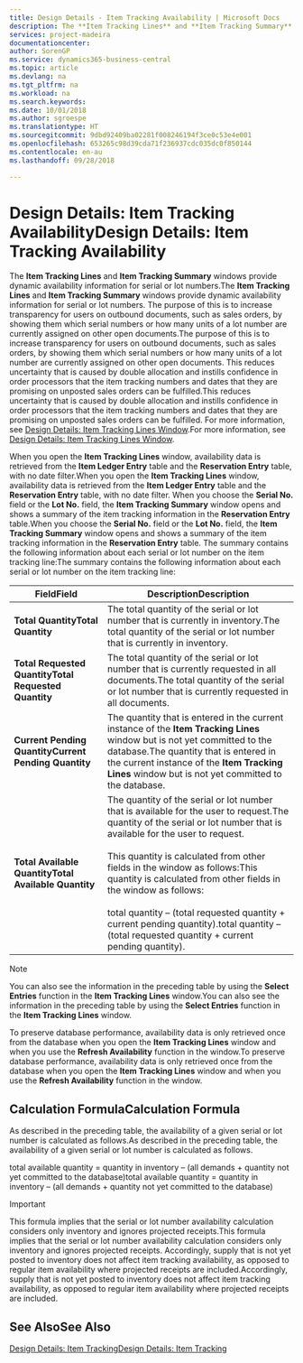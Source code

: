 ```yaml
---
title: Design Details - Item Tracking Availability | Microsoft Docs
description: The **Item Tracking Lines** and **Item Tracking Summary** windows provide dynamic availability information for serial or lot numbers. The purpose of this is to increase transparency for users on outbound documents, such as sales orders, by showing them which serial numbers or how many units of a lot number are currently assigned on other open documents. This reduces uncertainty that is caused by double allocation and instills confidence in order processors that the item tracking numbers and dates that they are promising on unposted sales orders can be fulfilled.
services: project-madeira
documentationcenter: 
author: SorenGP
ms.service: dynamics365-business-central
ms.topic: article
ms.devlang: na
ms.tgt_pltfrm: na
ms.workload: na
ms.search.keywords: 
ms.date: 10/01/2018
ms.author: sgroespe
ms.translationtype: HT
ms.sourcegitcommit: 9dbd92409ba02281f008246194f3ce0c53e4e001
ms.openlocfilehash: 653265c98d39cda71f236937cdc035dc0f850144
ms.contentlocale: en-au
ms.lasthandoff: 09/28/2018

---
```

# <a name="design-details-item-tracking-availability"></a><span data-ttu-id="a7159-105">Design Details: Item Tracking Availability</span><span class="sxs-lookup"><span data-stu-id="a7159-105">Design Details: Item Tracking Availability</span></span>
<span data-ttu-id="a7159-106">The **Item Tracking Lines** and **Item Tracking Summary** windows provide dynamic availability information for serial or lot numbers.</span><span class="sxs-lookup"><span data-stu-id="a7159-106">The **Item Tracking Lines** and **Item Tracking Summary** windows provide dynamic availability information for serial or lot numbers.</span></span> <span data-ttu-id="a7159-107">The purpose of this is to increase transparency for users on outbound documents, such as sales orders, by showing them which serial numbers or how many units of a lot number are currently assigned on other open documents.</span><span class="sxs-lookup"><span data-stu-id="a7159-107">The purpose of this is to increase transparency for users on outbound documents, such as sales orders, by showing them which serial numbers or how many units of a lot number are currently assigned on other open documents.</span></span> <span data-ttu-id="a7159-108">This reduces uncertainty that is caused by double allocation and instills confidence in order processors that the item tracking numbers and dates that they are promising on unposted sales orders can be fulfilled.</span><span class="sxs-lookup"><span data-stu-id="a7159-108">This reduces uncertainty that is caused by double allocation and instills confidence in order processors that the item tracking numbers and dates that they are promising on unposted sales orders can be fulfilled.</span></span> <span data-ttu-id="a7159-109">For more information, see [Design Details: Item Tracking Lines Window](design-details-item-tracking-lines-window.md).</span><span class="sxs-lookup"><span data-stu-id="a7159-109">For more information, see [Design Details: Item Tracking Lines Window](design-details-item-tracking-lines-window.md).</span></span>  

 <span data-ttu-id="a7159-110">When you open the **Item Tracking Lines** window, availability data is retrieved from the **Item Ledger Entry** table and the **Reservation Entry** table, with no date filter.</span><span class="sxs-lookup"><span data-stu-id="a7159-110">When you open the **Item Tracking Lines** window, availability data is retrieved from the **Item Ledger Entry** table and the **Reservation Entry** table, with no date filter.</span></span> <span data-ttu-id="a7159-111">When you choose the **Serial No.** field or the **Lot No.** field, the **Item Tracking Summary** window opens and shows a summary of the item tracking information in the **Reservation Entry** table.</span><span class="sxs-lookup"><span data-stu-id="a7159-111">When you choose the **Serial No.** field or the **Lot No.** field, the **Item Tracking Summary** window opens and shows a summary of the item tracking information in the **Reservation Entry** table.</span></span> <span data-ttu-id="a7159-112">The summary contains the following information about each serial or lot number on the item tracking line:</span><span class="sxs-lookup"><span data-stu-id="a7159-112">The summary contains the following information about each serial or lot number on the item tracking line:</span></span>  

|<span data-ttu-id="a7159-113">Field</span><span class="sxs-lookup"><span data-stu-id="a7159-113">Field</span></span>|<span data-ttu-id="a7159-114">Description</span><span class="sxs-lookup"><span data-stu-id="a7159-114">Description</span></span>|  
|---------------------------------|---------------------------------------|  
|<span data-ttu-id="a7159-115">**Total Quantity**</span><span class="sxs-lookup"><span data-stu-id="a7159-115">**Total Quantity**</span></span>|<span data-ttu-id="a7159-116">The total quantity of the serial or lot number that is currently in inventory.</span><span class="sxs-lookup"><span data-stu-id="a7159-116">The total quantity of the serial or lot number that is currently in inventory.</span></span>|  
|<span data-ttu-id="a7159-117">**Total Requested Quantity**</span><span class="sxs-lookup"><span data-stu-id="a7159-117">**Total Requested Quantity**</span></span>|<span data-ttu-id="a7159-118">The total quantity of the serial or lot number that is currently requested in all documents.</span><span class="sxs-lookup"><span data-stu-id="a7159-118">The total quantity of the serial or lot number that is currently requested in all documents.</span></span>|  
|<span data-ttu-id="a7159-119">**Current Pending Quantity**</span><span class="sxs-lookup"><span data-stu-id="a7159-119">**Current Pending Quantity**</span></span>|<span data-ttu-id="a7159-120">The quantity that is entered in the current instance of the **Item Tracking Lines** window but is not yet committed to the database.</span><span class="sxs-lookup"><span data-stu-id="a7159-120">The quantity that is entered in the current instance of the **Item Tracking Lines** window but is not yet committed to the database.</span></span>|  
|<span data-ttu-id="a7159-121">**Total Available Quantity**</span><span class="sxs-lookup"><span data-stu-id="a7159-121">**Total Available Quantity**</span></span>|<span data-ttu-id="a7159-122">The quantity of the serial or lot number that is available for the user to request.</span><span class="sxs-lookup"><span data-stu-id="a7159-122">The quantity of the serial or lot number that is available for the user to request.</span></span><br /><br /> <span data-ttu-id="a7159-123">This quantity is calculated from other fields in the window as follows:</span><span class="sxs-lookup"><span data-stu-id="a7159-123">This quantity is calculated from other fields in the window as follows:</span></span><br /><br /> <span data-ttu-id="a7159-124">total quantity – (total requested quantity + current pending quantity).</span><span class="sxs-lookup"><span data-stu-id="a7159-124">total quantity – (total requested quantity + current pending quantity).</span></span>|  

> [!NOTE]  
>  <span data-ttu-id="a7159-125">You can also see the information in the preceding table by using the **Select Entries** function in the **Item Tracking Lines** window.</span><span class="sxs-lookup"><span data-stu-id="a7159-125">You can also see the information in the preceding table by using the **Select Entries** function in the **Item Tracking Lines** window.</span></span>  

 <span data-ttu-id="a7159-126">To preserve database performance, availability data is only retrieved once from the database when you open the **Item Tracking Lines** window and when you use the **Refresh Availability** function in the window.</span><span class="sxs-lookup"><span data-stu-id="a7159-126">To preserve database performance, availability data is only retrieved once from the database when you open the **Item Tracking Lines** window and when you use the **Refresh Availability** function in the window.</span></span>  

## <a name="calculation-formula"></a><span data-ttu-id="a7159-127">Calculation Formula</span><span class="sxs-lookup"><span data-stu-id="a7159-127">Calculation Formula</span></span>  
 <span data-ttu-id="a7159-128">As described in the preceding table, the availability of a given serial or lot number is calculated as follows.</span><span class="sxs-lookup"><span data-stu-id="a7159-128">As described in the preceding table, the availability of a given serial or lot number is calculated as follows.</span></span>  

 <span data-ttu-id="a7159-129">total available quantity = quantity in inventory – (all demands + quantity not yet committed to the database)</span><span class="sxs-lookup"><span data-stu-id="a7159-129">total available quantity = quantity in inventory – (all demands + quantity not yet committed to the database)</span></span>  

> [!IMPORTANT]  
>  <span data-ttu-id="a7159-130">This formula implies that the serial or lot number availability calculation considers only inventory and ignores projected receipts.</span><span class="sxs-lookup"><span data-stu-id="a7159-130">This formula implies that the serial or lot number availability calculation considers only inventory and ignores projected receipts.</span></span> <span data-ttu-id="a7159-131">Accordingly, supply that is not yet posted to inventory does not affect item tracking availability, as opposed to regular item availability where projected receipts are included.</span><span class="sxs-lookup"><span data-stu-id="a7159-131">Accordingly, supply that is not yet posted to inventory does not affect item tracking availability, as opposed to regular item availability where projected receipts are included.</span></span>  

## <a name="see-also"></a><span data-ttu-id="a7159-132">See Also</span><span class="sxs-lookup"><span data-stu-id="a7159-132">See Also</span></span>  
 [<span data-ttu-id="a7159-133">Design Details: Item Tracking</span><span class="sxs-lookup"><span data-stu-id="a7159-133">Design Details: Item Tracking</span></span>](design-details-item-tracking.md)

